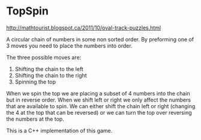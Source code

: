 # TopSpin
http://mathtourist.blogspot.ca/2011/10/oval-track-puzzles.html

A circular chain of numbers in some non sorted order. By preforming one of 3 moves you need to place the numbers into order.

The three possible moves are:
1.	Shifting the chain to the left
2.	Shifting the chain to the right
3.	Spinning the top

When we spin the top we are placing a subset of 4 numbers into the chain but in reverse order. When we shift left or right we only affect the numbers that are available to spin. We can either shift the chain left or right (changing the 4 at the top that can be reversed) or we can turn the top over reversing the numbers at the top.

This is a C++ implementation of this game.

